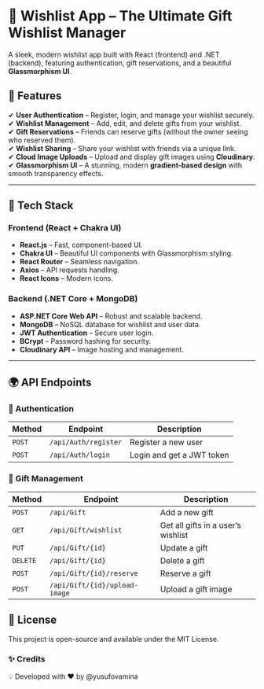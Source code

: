 # 🎁 Wishlist App – The Ultimate Gift Wishlist Manager
A sleek, modern wishlist app built with React (frontend) and .NET (backend), featuring authentication, gift reservations, and a beautiful **Glassmorphism UI**.

## 🌟 Features
✔ **User Authentication** – Register, login, and manage your wishlist securely.  
✔ **Wishlist Management** – Add, edit, and delete gifts from your wishlist.  
✔ **Gift Reservations** – Friends can reserve gifts (without the owner seeing who reserved them).  
✔ **Wishlist Sharing** – Share your wishlist with friends via a unique link.  
✔ **Cloud Image Uploads** – Upload and display gift images using **Cloudinary**.  
✔ **Glassmorphism UI** – A stunning, modern **gradient-based design** with smooth transparency effects.  

---

## 🚀 Tech Stack
### **Frontend (React + Chakra UI)**
- **React.js** – Fast, component-based UI.
- **Chakra UI** – Beautiful UI components with Glassmorphism styling.
- **React Router** – Seamless navigation.
- **Axios** – API requests handling.
- **React Icons** – Modern icons.

### **Backend (.NET Core + MongoDB)**
- **ASP.NET Core Web API** – Robust and scalable backend.
- **MongoDB** – NoSQL database for wishlist and user data.
- **JWT Authentication** – Secure user login.
- **BCrypt** – Password hashing for security.
- **Cloudinary API** – Image hosting and management.

---

## 🌍 API Endpoints

### 🔑 Authentication
| Method | Endpoint | Description |
|--------|---------|------------|
| `POST` | `/api/Auth/register` | Register a new user |
| `POST` | `/api/Auth/login` | Login and get a JWT token |

### 🎁 Gift Management
| Method | Endpoint | Description |
|--------|---------|------------|
| `POST` | `/api/Gift` | Add a new gift |
| `GET` | `/api/Gift/wishlist` | Get all gifts in a user’s wishlist |
| `PUT` | `/api/Gift/{id}` | Update a gift |
| `DELETE` | `/api/Gift/{id}` | Delete a gift |
| `POST` | `/api/Gift/{id}/reserve` | Reserve a gift |
| `POST` | `/api/Gift/{id}/upload-image` | Upload a gift image |



## 📜 License
This project is open-source and available under the MIT License.

### ✨ Credits
💡 Developed with ❤️ by @yusufovamina


